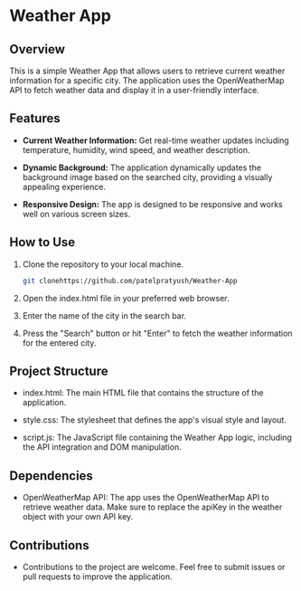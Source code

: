 # Weather App

## Overview

This is a simple Weather App that allows users to retrieve current weather information for a specific city. The application uses the OpenWeatherMap API to fetch weather data and display it in a user-friendly interface.

## Features

- **Current Weather Information:** Get real-time weather updates including temperature, humidity, wind speed, and weather description.

- **Dynamic Background:** The application dynamically updates the background image based on the searched city, providing a visually appealing experience.

- **Responsive Design:** The app is designed to be responsive and works well on various screen sizes.

## How to Use

1. Clone the repository to your local machine.

   ```bash
   git clonehttps://github.com/patelpratyush/Weather-App
   ```

2. Open the index.html file in your preferred web browser.

3. Enter the name of the city in the search bar.

4. Press the "Search" button or hit "Enter" to fetch the weather information for the entered city.

## Project Structure

- index.html: The main HTML file that contains the structure of the application.

- style.css: The stylesheet that defines the app's visual style and layout.

- script.js: The JavaScript file containing the Weather App logic, including the API integration and DOM manipulation.

## Dependencies

- OpenWeatherMap API: The app uses the OpenWeatherMap API to retrieve weather data. Make sure to replace the apiKey in the weather object with your own API key.

## Contributions

- Contributions to the project are welcome. Feel free to submit issues or pull requests to improve the application.
